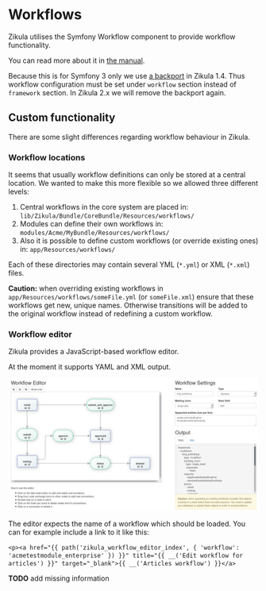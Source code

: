# Workflows

Zikula utilises the Symfony Workflow component to provide workflow functionality.

You can read more about it in [the manual](https://symfony.com/doc/master/components/workflow.html).

Because this is for Symfony 3 only we use [a backport](https://github.com/fduch/workflow-bundle/) in Zikula 1.4. Thus workflow configuration must be set under `workflow` section instead of `framework` section. In Zikula 2.x we will remove the backport again.

## Custom functionality

There are some slight differences regarding workflow behaviour in Zikula.

### Workflow locations

It seems that usually workflow definitions can only be stored at a central location. We wanted to make this more flexible so we allowed three different levels:

1. Central workflows in the core system are placed in: `lib/Zikula/Bundle/CoreBundle/Resources/workflows/`
2. Modules can define their own workflows in: `modules/Acme/MyBundle/Resources/workflows/`
3. Also it is possible to define custom workflows (or override existing ones) in: `app/Resources/workflows/`

Each of these directories may contain several YML (`*.yml`) or XML (`*.xml`) files.

**Caution:** when overriding existing workflows in `app/Resources/workflows/someFile.yml` (or `someFile.xml`) ensure that these workflows get new, unique names. Otherwise transitions will be added to the original workflow instead of redefining a custom workflow.

### Workflow editor

Zikula provides a JavaScript-based workflow editor.

At the moment it supports YAML and XML output.

![Workflow editor](images/workflow_ui.png)

The editor expects the name of a workflow which should be loaded. You can for example include a link to it like this:

    <p><a href="{{ path('zikula_workflow_editor_index', { 'workflow': 'acmetestmodule_enterprise' }) }}" title="{{ __('Edit workflow for articles') }}" target="_blank">{{ __('Articles workflow') }}</a>

**TODO** add missing information

